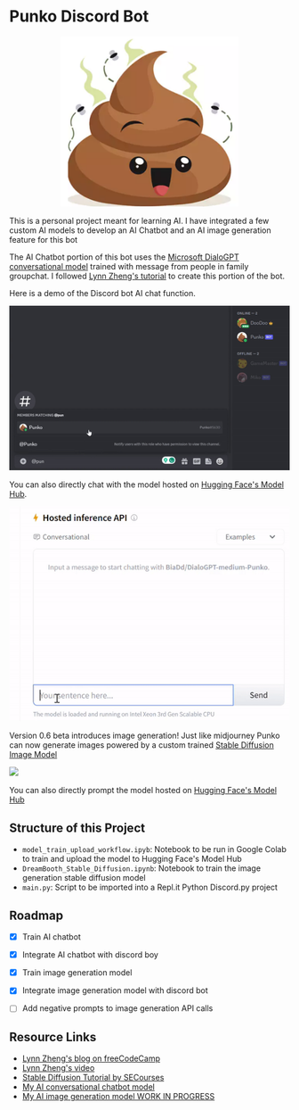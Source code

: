 # Punko Discord Bot 

<div align="center">
  <img src="https://github.com/BiaDd/Punko/blob/main/gifs_and_images/poo.PNG" width=320>
</div>

This is a personal project meant for learning AI. I have integrated a few custom AI models to develop an AI Chatbot and an AI image generation feature for this bot

The AI Chatbot portion of this bot uses the [Microsoft DialoGPT conversational model](https://huggingface.co/microsoft/DialoGPT-medium) trained with message from people in family groupchat. I followed [Lynn Zheng's tutorial](https://www.freecodecamp.org/news/discord-ai-chatbot/) to create this portion of the bot.

Here is a demo of the Discord bot AI chat function.
<div>
  <img src="https://github.com/BiaDd/Punko/blob/main/gifs_and_images/discord.gif">
</div>

You can also directly chat with the model hosted on [Hugging Face's Model Hub](https://huggingface.co/BiaDd/DialoGPT-medium-Punko).
<div>
  <img src="https://github.com/BiaDd/Punko/blob/main/gifs_and_images/huggingface.gif">
</div>

Version 0.6 beta introduces image generation! Just like midjourney Punko can now generate images powered by a custom trained [Stable Diffusion Image Model](https://huggingface.co/spaces/stabilityai/stable-diffusion)
<div>
  <img src="https://github.com/BiaDd/Punko/blob/main/gifs_and_images/image-generation.png">
</div>

You can also directly prompt the model hosted on [Hugging Face's Model Hub](https://huggingface.co/BiaDd/Dreambooth-Punko)

## Structure of this Project

- `model_train_upload_workflow.ipyb`: Notebook to be run in Google Colab to train and upload the model to Hugging Face's Model Hub
- `DreamBooth_Stable_Diffusion.ipynb`: Notebook to train the image generation stable diffusion model
- `main.py`: Script to be imported into a Repl.it Python Discord.py project

## Roadmap

- [x] Train AI chatbot
- [x] Integrate AI chatbot with discord boy 
- [x] Train image generation model
- [x] Integrate image generation model with discord bot
- [ ] Add negative prompts to image generation API calls


## Resource Links

- [Lynn Zheng's blog on freeCodeCamp](https://www.freecodecamp.org/news/discord-ai-chatbot/)
- [Lynn Zheng's video](https://youtu.be/UBwvFuTC1ZE)
- [Stable Diffusion Tutorial by SECourses](https://www.youtube.com/watch?v=mnCY8uM7E50&list=PL_pbwdIyffsmclLl0O144nQRnezKlNdx3)
- [My AI conversational chatbot model](https://huggingface.co/r3dhummingbird/DialoGPT-medium-joshua)
- [My AI image generation model WORK IN PROGRESS]()